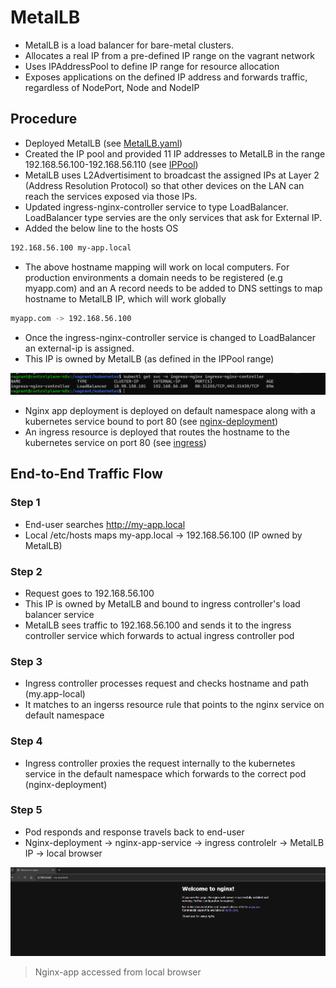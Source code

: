 # MetalLB

- MetalLB is a load balancer for bare-metal clusters.
- Allocates a real IP from a pre-defined IP range on the vagrant network
- Uses IPAddressPool to define IP range for resource allocation
- Exposes applications on the defined IP address and forwards traffic, regardless of NodePort, Node and NodeIP

## Procedure

- Deployed MetalLB (see [MetalLB.yaml](../kubernetes/MetalLB.yaml))
- Created the IP pool and provided 11 IP addresses to MetalLB in the range 192.168.56.100-192.168.56.110 (see [IPPool](../kubernetes/metallb-config.yaml))
- MetalLB uses L2Advertisiment to broadcast the assigned IPs at Layer 2 (Address Resolution Protocol) so that other devices on the LAN can reach the services exposed via those IPs.
- Updated ingress-nginx-controller service to type LoadBalancer. LoadBalancer type servies are the only services that ask for External IP.
- Added the below line to the hosts OS

```bash
192.168.56.100 my-app.local
```

- The above hostname mapping will work on local computers. For production environments a domain needs to be registered (e.g myapp.com) and an A record needs to be added to DNS settings to map hostname to MetalLB IP, which will work globally

```bash
myapp.com -> 192.168.56.100
```

- Once the ingress-nginx-controller service is changed to LoadBalancer an external-ip is assigned.
- This IP is owned by MetalLB (as defined in the IPPool range)

![ingress-svc](assets/ingress-nginx-controller-svc-lb.png)

- Nginx app deployment is deployed on default namespace along with a kubernetes service bound to port 80 (see [nginx-deployment](../kubernetes/nginx-deployment.yaml))
- An ingress resource is deployed that routes the hostname to the kubernetes service on port 80 (see [ingress](../kubernetes/ingress.yaml))

## End-to-End Traffic Flow

### Step 1

- End-user searches http://my-app.local
- Local /etc/hosts maps my-app.local -> 192.168.56.100 (IP owned by MetalLB)

### Step 2

- Request goes to 192.168.56.100
- This IP is owned by MetalLB and bound to ingress controller's load balancer service
- MetalLB sees traffic to 192.168.56.100 and sends it to the ingress controller service which forwards to actual ingress controller pod

### Step 3

- Ingress controller processes request and checks hostname and path (my.app-local)
- It matches to an ingerss resource rule that points to the nginx service on default namespace

### Step 4

- Ingress controller proxies the request internally to the kubernetes service in the default namespace which forwards to the correct pod (nginx-deployment)

### Step 5

- Pod responds and response travels back to end-user
- Nginx-deployment -> nginx-app-service -> ingress controlelr -> MetalLB IP -> local browser

![nginx](assets/nginx-app.png)

> Nginx-app accessed from local browser
